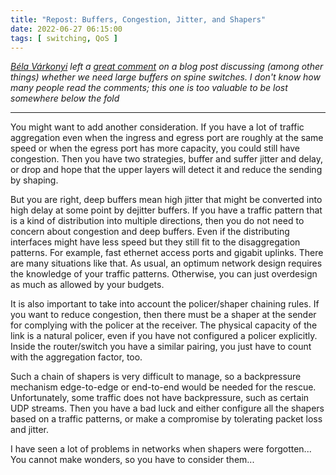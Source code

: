 ```yaml
---
title: "Repost: Buffers, Congestion, Jitter, and Shapers"
date: 2022-06-27 06:15:00
tags: [ switching, QoS ]
---
```

_[Béla Várkonyi](https://www.linkedin.com/in/belavarkonyi/) left a [great comment](/2022/06/beware-vendors-bringing-whitepapers.html#1309) on a blog post discussing (among other things) whether we need large buffers on spine switches. I don't know how many people read the comments; this one is too valuable to be lost somewhere below the fold_

---

You might want to add another consideration. If you have a lot of traffic aggregation even when the ingress and egress port are roughly at the same speed or when the egress port has more capacity, you could still have congestion. Then you have two strategies, buffer and suffer jitter and delay, or drop and hope that the upper layers will detect it and reduce the sending by shaping.
<!--more-->
But you are right, deep buffers mean high jitter that might be converted into high delay at some point by dejitter buffers. If you have a traffic pattern that is a kind of distribution into multiple directions, then you do not need to concern about congestion and deep buffers. Even if the distributing interfaces might have less speed but they still fit to the disaggregation patterns. For example, fast ethernet access ports and gigabit uplinks. There are many situations like that. As usual, an optimum network design requires the knowledge of your traffic patterns. Otherwise, you can just overdesign as much as allowed by your budgets.

It is also important to take into account the policer/shaper chaining rules. If you want to reduce congestion, then there must be a shaper at the sender for complying with the policer at the receiver. The physical capacity of the link is a natural policer, even if you have not configured a policer explicitly. Inside the router/switch you have a similar pairing, you just have to count with the aggregation factor, too.

Such a chain of shapers is very difficult to manage, so a backpressure mechanism edge-to-edge or end-to-end would be needed for the rescue. Unfortunately, some traffic does not have backpressure, such as certain UDP streams. Then you have a bad luck and either configure all the shapers based on a traffic patterns, or make a compromise by tolerating packet loss and jitter.

I have seen a lot of problems in networks when shapers were forgotten... You cannot make wonders, so you have to consider them...